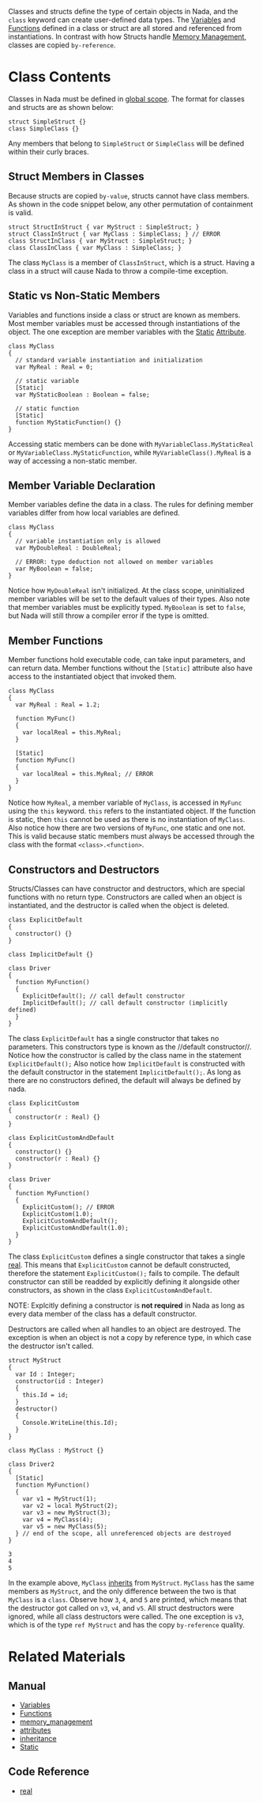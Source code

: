 Classes and structs define the type of certain objects in Nada, and the `class` keyword can create user-defined data types.  The [Variables](https://github.com/ZilchEngine/ZilchDocs/blob/master/zilch_editor_documentation/zilchmanual/nada_in_zero/variables_and_data_types.markdown) and [Functions](https://github.com/ZilchEngine/ZilchDocs/blob/master/zilch_editor_documentation/zilchmanual/nada_in_zero/functions.markdown) defined in a class or struct are all stored and referenced from instantiations.  In contrast with how Structs handle [Memory Management](https://github.com/ZilchEngine/ZilchDocs/blob/master/zilch_editor_documentation/zilchmanual/nada_in_zero/memory_management.markdown), classes are copied `by-reference`.

 # Class Contents
Classes in Nada must be defined in [global scope](https://github.com/ZilchEngine/ZilchDocs/blob/master/zilch_editor_documentation/zilchmanual/nada_in_zero/variables_and_data_types.markdown#global-scope).  The format for classes and structs are as shown below:

```lang=csharp, name=Simple Classes
struct SimpleStruct {}
class SimpleClass {}
```

Any members that belong to `SimpleStruct` or `SimpleClass` will be defined within their curly braces.

 ## Struct Members in Classes
Because structs are copied `by-value`, structs cannot have class members.  As shown in the code snippet below, any other permutation of containment is valid.

```lang=csharp, name=Classes and Structs in Classes and Structs
struct StructInStruct { var MyStruct : SimpleStruct; }
struct ClassInStruct { var MyClass : SimpleClass; } // ERROR
class StructInClass { var MyStruct : SimpleStruct; }
class ClassInClass { var MyClass : SimpleClass; }
```

The class `MyClass` is a member of `ClassInStruct`, which is a struct.  Having a class in a struct will cause Nada to throw a compile-time exception.

 ## Static vs Non-Static Members
Variables and functions inside a class or struct are known as members. Most member variables must be accessed through instantiations of the object.  The one exception are member variables with the [Static](https://github.com/ZilchEngine/ZilchDocs/blob/master/zilch_editor_documentation/zilchmanual/nada_in_zero/attributes.markdown#static) [Attribute](https://github.com/ZilchEngine/ZilchDocs/blob/master/zilch_editor_documentation/zilchmanual/nada_in_zero/attributes.markdown).

```lang=csharp, name=Static Members
class MyClass
{
  // standard variable instantiation and initialization
  var MyReal : Real = 0;
  
  // static variable
  [Static]
  var MyStaticBoolean : Boolean = false;
  
  // static function
  [Static]
  function MyStaticFunction() {}
}
```

Accessing static members can be done with `MyVariableClass.MyStaticReal` or `MyVariableClass.MyStaticFunction`, while `MyVariableClass().MyReal` is a way of accessing a non-static member.

 ## Member Variable Declaration
Member variables define the data in a class.  The rules for defining member variables differ from how local variables are defined.

```lang=csharp, name=Member Variables
class MyClass
{
  // variable instantiation only is allowed
  var MyDoubleReal : DoubleReal;
  
  // ERROR: type deduction not allowed on member variables
  var MyBoolean = false;
}
```
Notice how `MyDoubleReal` isn't initialized.  At the class scope, uninitialized member variables will be set to the default values of their types. Also note that member variables must be explicitly typed.  `MyBoolean` is set to `false`, but Nada will still throw a compiler error if the type is omitted.

 ## Member Functions
Member functions hold executable code, can take input parameters, and can return data.  Member functions without the `[Static]` attribute  also have access to the instantiated object that invoked them.

```lang=csharp, name=Member Functions
class MyClass
{
  var MyReal : Real = 1.2;
  
  function MyFunc()
  {
    var localReal = this.MyReal;
  }
  
  [Static]
  function MyFunc()
  {
    var localReal = this.MyReal; // ERROR
  }
}
```

Notice how `MyReal`, a member variable of `MyClass`, is accessed in `MyFunc` using the `this` keyword.  `this` refers to the instantiated object.  If the function is static, then `this` cannot be used as there is no instantiation of `MyClass`.  Also notice how there are two versions of `MyFunc`, one static and one not.  This is valid because static members must always be accessed through the class with the format `<class>.<function>`.

 ## Constructors and Destructors
Structs/Classes can have constructor and destructors, which are special functions with no return type.  Constructors are called when an object is instantiated, and the destructor is called when the object is deleted.

```lang=csharp, name=Default Constructor
class ExplicitDefault
{
  constructor() {}
}

class ImplicitDefault {}

class Driver
{
  function MyFunction()
  {
    ExplicitDefault(); // call default constructor
    ImplicitDefault(); // call default constructor (implicitly defined)
  }
}
```
The class `ExplicitDefault` has a single constructor that takes no parameters.  This constructors type is known as the //default constructor//.  Notice how the constructor is called by the class name in the statement `ExplicitDefault();`  Also notice how `ImplicitDefault` is constructed with the default constructor in the statement `ImplicitDefault();`.  As long as there are no constructors defined, the default will always be defined by nada.

```lang=csharp, name=Custom Constructors
class ExplicitCustom
{
  constructor(r : Real) {}
}

class ExplicitCustomAndDefault
{
  constructor() {}
  constructor(r : Real) {}
}

class Driver
{
  function MyFunction()
  {
    ExplicitCustom(); // ERROR
    ExplicitCustom(1.0);
    ExplicitCustomAndDefault();
    ExplicitCustomAndDefault(1.0);
  }
}
```

The class `ExplicitCustom` defines a single constructor that takes a single [real](https://github.com/ZilchEngine/ZilchDocs/blob/master/code_reference/nada_base_types/real.markdown).  This means that `ExplicitCustom` cannot be default constructed, therefore the statement `ExplicitCustom();` fails to compile.  The default constructor can still be readded by explicitly defining it alongside other constructors, as shown in the class `ExplicitCustomAndDefault`.

NOTE: Explcitly defining a constructor is **not required** in Nada as long as every data member of the class has a default constructor.

Destructors are called when all handles to an object are destroyed.  The exception is when an object is not a copy by reference type, in which case the destructor isn't called.

```lang=csharp, name=Destructors
struct MyStruct
{
  var Id : Integer;
  constructor(id : Integer)
  {
    this.Id = id;
  }
  destructor()
  {
    Console.WriteLine(this.Id);
  }
}

class MyClass : MyStruct {}

class Driver2
{
  [Static]
  function MyFunction()
  {
    var v1 = MyStruct(1);
    var v2 = local MyStruct(2);
    var v3 = new MyStruct(3);
    var v4 = MyClass(4);
    var v5 = new MyClass(5);
  } // end of the scope, all unreferenced objects are destroyed
}
```
```name=Console window
3
4
5
```

In the example above, `MyClass` [inherits](https://github.com/ZilchEngine/ZilchDocs/blob/master/zilch_editor_documentation/zilchmanual/nada_in_zero/inheritance.markdown) from `MyStruct`.  `MyClass` has the same members as `MyStruct`, and the only difference between the two is that `MyClass` is a `class`.  Observe how `3`, `4`, and `5` are printed, which means that the destructor got called on `v3`, `v4`, and `v5`.  All struct destructors were ignored, while all class destructors were called.  The one exception is `v3`, which is of the type `ref MyStruct` and has the copy `by-reference` quality.

 # Related Materials
 ## Manual
- [Variables](https://github.com/ZilchEngine/ZilchDocs/blob/master/zilch_editor_documentation/zilchmanual/nada_in_zero/variables_and_data_types.markdown)
- [Functions](https://github.com/ZilchEngine/ZilchDocs/blob/master/zilch_editor_documentation/zilchmanual/nada_in_zero/functions.markdown)
- [memory_management](https://github.com/ZilchEngine/ZilchDocs/blob/master/zilch_editor_documentation/zilchmanual/nada_in_zero/memory_management.markdown)
- [attributes](https://github.com/ZilchEngine/ZilchDocs/blob/master/zilch_editor_documentation/zilchmanual/nada_in_zero/attributes.markdown)
- [inheritance](https://github.com/ZilchEngine/ZilchDocs/blob/master/zilch_editor_documentation/zilchmanual/nada_in_zero/inheritance.markdown)
- [Static](https://github.com/ZilchEngine/ZilchDocs/blob/master/zilch_editor_documentation/zilchmanual/nada_in_zero/attributes.markdown#static)

 ## Code Reference
- [real](https://github.com/ZilchEngine/ZilchDocs/blob/master/code_reference/nada_base_types/real.markdown) 

 